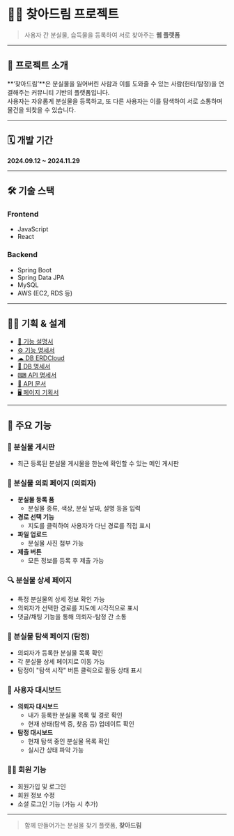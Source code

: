 # 🕵️‍♂️ 찾아드림 프로젝트

> 사용자 간 분실물, 습득물을 등록하여 서로 찾아주는 **웹 플랫폼**

---

## 📌 프로젝트 소개

**‘찾아드림’**은 분실물을 잃어버린 사람과 이를 도와줄 수 있는 사람(헌터/탐정)을 연결해주는 커뮤니티 기반의 플랫폼입니다.  
사용자는 자유롭게 분실물을 등록하고, 또 다른 사용자는 이를 탐색하여 서로 소통하며 물건을 되찾을 수 있습니다.

---

## 🗓️ 개발 기간

**2024.09.12 ~ 2024.11.29**

---

## 🛠️ 기술 스택

### Frontend

- JavaScript  
- React

### Backend

- Spring Boot  
- Spring Data JPA  
- MySQL  
- AWS (EC2, RDS 등)

---

## 👩‍💻 기획 & 설계

- [📄 기능 설명서](https://sly-grape-e30.notion.site/10611252aa9680f1b260e5b009581f2d)
- [⚙ 기능 명세서](http://sly-grape-e30.notion.site/10611252aa96800cb9d5c98875b98858?pvs=74)
- [☁ DB ERDCloud](https://www.erdcloud.com/d/26ggvtwpE5tjyn5D2)
- [📒 DB 명세서](https://sly-grape-e30.notion.site/DB-10611252aa96807fa75edc185c8f2cc3?pvs=74)
- [⌨ API 명세서](https://sly-grape-e30.notion.site/API-10611252aa9680fa836cc91eb3458b2e?pvs=74)
- [💾 API 문서](https://sly-grape-e30.notion.site/API-10611252aa9680f4bb77cd3e37e801b7?pvs=74)
- [🖥 페이지 기획서](https://www.figma.com/embed?embed_host=notion&url=https%3A%2F%2Fwww.figma.com%2Fdesign%2FUFaPGlMkod89eXuaj0VvGV%2FUntitled%3Fnode-id%3D0-1%26m%3Ddev%26t%3Da3DVGkoKB8wnGKmi-1)

---

## 📄 주요 기능

### 📌 분실물 게시판
- 최근 등록된 분실물 게시물을 한눈에 확인할 수 있는 메인 게시판

### 📝 분실물 의뢰 페이지 (의뢰자)
- **분실물 등록 폼**  
  - 분실물 종류, 색상, 분실 날짜, 설명 등을 입력
- **경로 선택 기능**  
  - 지도를 클릭하여 사용자가 다닌 경로를 직접 표시
- **파일 업로드**  
  - 분실물 사진 첨부 가능
- **제출 버튼**  
  - 모든 정보를 등록 후 제출 가능

### 🔍 분실물 상세 페이지
- 특정 분실물의 상세 정보 확인 가능
- 의뢰자가 선택한 경로를 지도에 시각적으로 표시
- 댓글/채팅 기능을 통해 의뢰자-탐정 간 소통

### 🧭 분실물 탐색 페이지 (탐정)
- 의뢰자가 등록한 분실물 목록 확인
- 각 분실물 상세 페이지로 이동 가능
- 탐정이 "탐색 시작" 버튼 클릭으로 활동 상태 표시

### 👤 사용자 대시보드
- **의뢰자 대시보드**  
  - 내가 등록한 분실물 목록 및 경로 확인
  - 현재 상태(탐색 중, 찾음 등) 업데이트 확인
- **탐정 대시보드**  
  - 현재 탐색 중인 분실물 목록 확인
  - 실시간 상태 파악 가능

### 🙋‍♂️ 회원 기능
- 회원가입 및 로그인
- 회원 정보 수정
- 소셜 로그인 기능 (가능 시 추가)

---

> 함께 만들어가는 분실물 찾기 플랫폼, **찾아드림**
